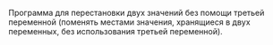 Программа для перестановки двух значений без помощи третьей переменной (поменять местами значения, хранящиеся в двух переменных, без использования третьей переменной).
